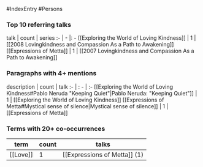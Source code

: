 #IndexEntry #Persons

### Top 10 referring talks
talk | count | series
:- | - |: -
[[Exploring the World of Loving Kindness]] | 1 | [[2008 Lovingkindness and Compassion As a Path to Awakening]]
[[Expressions of Metta]] | 1 | [[2007 Lovingkindness and Compassion As a Path to Awakening]]

### Paragraphs with 4+ mentions
description | count | talk
:- | : - | :-
[[Exploring the World of Loving Kindness#Pablo Neruda "Keeping Quiet"\|Pablo Neruda: "Keeping Quiet"]] | 1 | [[Exploring the World of Loving Kindness]]
[[Expressions of Metta#Mystical sense of silence\|Mystical sense  of silence]] | 1 | [[Expressions of Metta]]

### Terms with 20+ co-occurrences
term | count | talks
-|-|-
[[Love]] | 1 | <span class="counts">[[Expressions of Metta]] (1)</span> 

